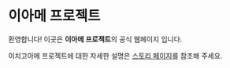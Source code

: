 # 이아메 프로젝트

환영합니다! 이곳은 **이아메 프로젝트**의 공식 웹페이지 입니다.

이치고아메 프로젝트에 대한 자세한 설명은 [스토리 페이지](index.html?p=story)를 참조해 주세요.